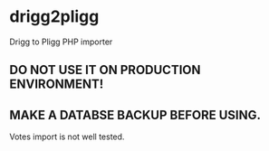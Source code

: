 drigg2pligg
===========

Drigg to Pligg PHP importer

DO NOT USE IT ON PRODUCTION ENVIRONMENT!
-------------

MAKE A DATABSE BACKUP BEFORE USING.
-------------

Votes import is not well tested.
